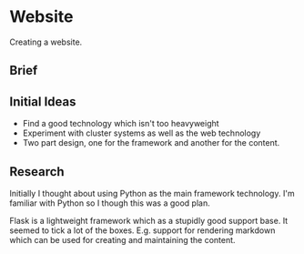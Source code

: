 # Website

Creating a website.

## Brief



## Initial Ideas

* Find a good technology which isn't too heavyweight
* Experiment with cluster systems as well as the web technology
* Two part design, one for the framework and another for the content.

## Research

Initially I thought about using Python as the main framework technology. I'm familiar with Python so I though this was a good plan.

Flask is a lightweight framework which as a stupidly good support base. It seemed to tick a lot of the boxes. E.g. support for rendering markdown which can be used for creating and maintaining the content.

